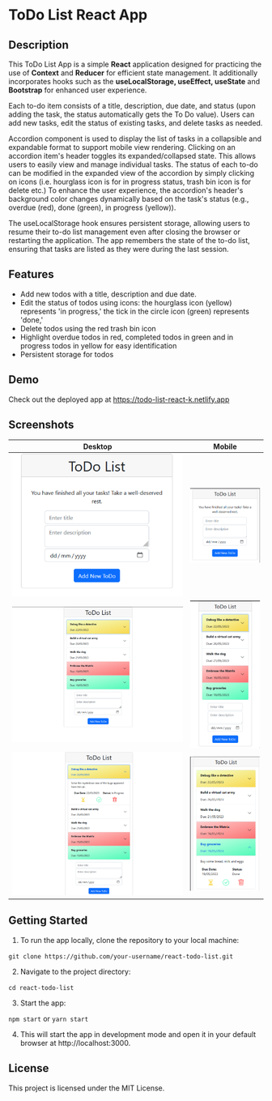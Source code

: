 # ToDo List React App

## Description

This ToDo List App is a simple **React** application designed for practicing the use of **Context** and **Reducer** for efficient state management. It additionally incorporates hooks such as the **useLocalStorage, useEffect, useState** and **Bootstrap** for enhanced user experience.

Each to-do item consists of a title, description, due date, and status (upon adding the task, the status automatically gets the To Do value). Users can add new tasks, edit the status of existing tasks, and delete tasks as needed.

Accordion component is used to display the list of tasks in a collapsible and expandable format to support mobile view rendering. Clicking on an accordion item's header toggles its expanded/collapsed state. This allows users to easily view and manage individual tasks. The status of each to-do can be modified in the expanded view of the accordion by simply clicking on icons (i.e. hourglass icon is for in progress status, trash bin icon is for delete etc.)
To enhance the user experience, the accordion's header's background color changes dynamically based on the task's status (e.g., overdue (red), done (green), in progress (yellow)).

The useLocalStorage hook ensures persistent storage, allowing users to resume their to-do list management even after closing the browser or restarting the application. The app remembers the state of the to-do list, ensuring that tasks are listed as they were during the last session.

## Features

* Add new todos with a title, description and due date.
* Edit the status of todos using icons: the hourglass icon (yellow) represents 'in progress,' the tick in the circle icon (green) represents 'done,'
* Delete todos using the red trash bin icon
* Highlight overdue todos in red, completed todos in green and in progress todos in yellow for easy identification
* Persistent storage for todos

## Demo

Check out the deployed app at https://todo-list-react-k.netlify.app

## Screenshots

| Desktop | Mobile |
|---------|---------|
| ![Start display desktop](./public/start_display_desktop.png) | ![Start display mobile](./public/start_display_mobile.png) |
| ![Todos desktop](./public/todos_desktop.png) | ![Todos desktop](./public/todos_mobile.png) |
| ![Open todo desktop](./public/todos_open_desktop.png) | ![Open todo desktop](./public/todos_open_mobile.png) |


## Getting Started

1. To run the app locally, clone the repository to your local machine:

```git clone https://github.com/your-username/react-todo-list.git```  

2. Navigate to the project directory:

```cd react-todo-list```  

3. Start the app:

```npm start``` or ```yarn start```  

4. This will start the app in development mode and open it in your default browser at http://localhost:3000.


## License

This project is licensed under the MIT License.
